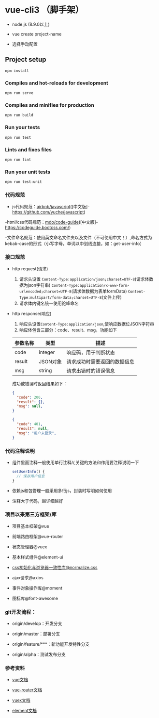 # vue-cli3 （脚手架）

- node.js (8.9.0以上)

- vue create project-name

- 选择手动配置

## Project setup
```
npm install
```

### Compiles and hot-reloads for development
```
npm run serve
```

### Compiles and minifies for production
```
npm run build
```

### Run your tests
```
npm run test
```

### Lints and fixes files
```
npm run lint
```

### Run your unit tests
```
npm run test:unit
```

### 代码规范

- js代码规范：[airbnb/javascript](https://github.com/airbnb/javascript)([中文版]-https://github.com/yuche/javascript)

-html/css代码规范：[mdo/code-guide](https://codeguide.co/)([中文版]-https://codeguide.bootcss.com/)

-文件命名规范：使用英文命名文件夹以及文件（不可使用中文！）,命名方式为kebab-case的形式（小写字母，单词以中划线连接，如：get-user-info）

### 接口规范

- http request(请求)

  1. 请求头设置
    `Content-Type:application/json;charset=UTF-8`(请求体数据为json字符串)
    `Content-Type:application/x-www-form-urlencoded;charset=UTF-8`(请求体数据为表单formData)
    `Content-Type:multipart/form-data;charset=UTF-8`(文件上传)
  2. 请求体内键名统一使用驼峰命名

- http response(响应)

  1. 响应头设置`Content-Type:application/json`,使响应数据位JSON字符串
  2. 响应体包含三部分：code、result、msg，功能如下

    |参数名称|类型|描述|
    |---|---|---|
    |code|integer|响应码，用于判断状态|
    |result|JSON对象|请求成功时需要返回的数据信息|
    |msg|string|请求出错时的错误信息|

    成功或错误时返回结果如下：

    ```json
    {
      "code": 200,
      "result": {},
      "msg": null,
    }
    ```

    ```json
    {
      "code": 401,
      "result": null,
      "msg": "用户未登录",
    }
    ```


### 代码注释说明

- 组件里面注释一般使用单行注释//,关键的方法和作用要注释说明一下

  ```js
  setUserInfo() {
    // 保存用户信息
  }
  ```

- 依赖js和包管理一般采用多行js，封装时写明如何使用

- 注释大于代码，越详细越好


### 项目以来第三方框架/库

- 项目基本框架@vue

- 前端路由框架@vue-router

- 状态管理器@vuex

- 基本样式组件@element-ui

- css初始化与浏览器一致性库@normalize.css

- ajax请求@axios

- 事件对象操作库@moment

- 图标库@font-awesome


### git开发流程：

- origin/develop：开发分支

- origin/master：部署分支

- origin/feature/***：新功能开发特性分支

- origin/alpha：测试发布分支


### 参考资料

- [vue文档](https://vuejs.org/)

- [vue-router文档](https://router.vuejs.org/)

- [vuex文档](https://vuex.vuejs.org/)

- [element文档](https://element.eleme.io/#/zh-CN)
